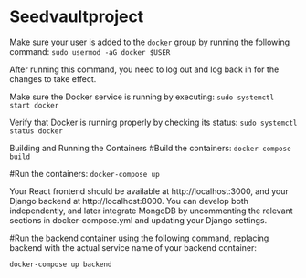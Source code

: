 # Seedvaultproject
Make sure your user is added to the `docker` group by running the following command:
`sudo usermod -aG docker $USER`
   
   After running this command, you need to log out and log back in for the changes to take effect.

Make sure the Docker service is running by executing:
   `sudo systemctl start docker`
  
Verify that Docker is running properly by checking its status:
`sudo systemctl status docker`

Building and Running the Containers
#Build the containers:
`docker-compose build`

#Run the containers:
`docker-compose up`

Your React frontend should be available at http://localhost:3000,
 and your Django backend at http://localhost:8000.
  You can develop both independently, and later integrate MongoDB by uncommenting the relevant sections in docker-compose.yml and updating your Django settings.


#Run the backend container using the following command, replacing backend with the actual service name of your backend container:

`docker-compose up backend`

